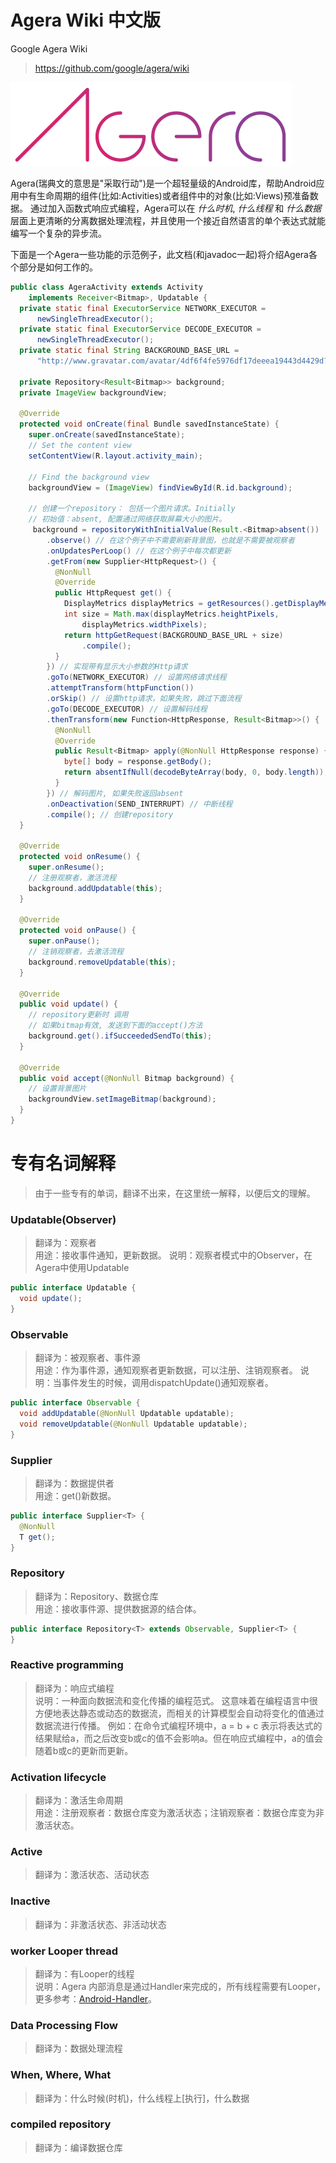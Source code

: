 # Agera Wiki 中文版  

Google Agera Wiki  
> https://github.com/google/agera/wiki

![Agera](images/agera.png)

Agera(瑞典文的意思是"采取行动")是一个超轻量级的Android库，帮助Android应用中有生命周期的组件(比如:Activities)或者组件中的对象(比如:Views)预准备数据。 
通过加入函数式响应式编程，Agera可以在 _什么时机_, _什么线程_ 和 _什么数据_ 层面上更清晰的分离数据处理流程，并且使用一个接近自然语言的单个表达式就能编写一个复杂的异步流。

下面是一个Agera一些功能的示范例子，此文档(和javadoc一起)将介绍Agera各个部分是如何工作的。

```java
public class AgeraActivity extends Activity
    implements Receiver<Bitmap>, Updatable {
  private static final ExecutorService NETWORK_EXECUTOR =
      newSingleThreadExecutor();
  private static final ExecutorService DECODE_EXECUTOR =
      newSingleThreadExecutor();
  private static final String BACKGROUND_BASE_URL =
      "http://www.gravatar.com/avatar/4df6f4fe5976df17deeea19443d4429d?s=";

  private Repository<Result<Bitmap>> background;
  private ImageView backgroundView;

  @Override
  protected void onCreate(final Bundle savedInstanceState) {
    super.onCreate(savedInstanceState);
    // Set the content view
    setContentView(R.layout.activity_main);

    // Find the background view
    backgroundView = (ImageView) findViewById(R.id.background);

    // 创建一个repository： 包括一个图片请求。Initially
    // 初始值：absent, 配置通过网络获取屏幕大小的图片。
     background = repositoryWithInitialValue(Result.<Bitmap>absent())
        .observe() // 在这个例子中不需要刷新背景图，也就是不需要被观察者
        .onUpdatesPerLoop() // 在这个例子中每次都更新
        .getFrom(new Supplier<HttpRequest>() {
          @NonNull
          @Override
          public HttpRequest get() {
            DisplayMetrics displayMetrics = getResources().getDisplayMetrics();
            int size = Math.max(displayMetrics.heightPixels,
                displayMetrics.widthPixels);
            return httpGetRequest(BACKGROUND_BASE_URL + size)
                .compile();
          }
        }) // 实现带有显示大小参数的Http请求
        .goTo(NETWORK_EXECUTOR) // 设置网络请求线程
        .attemptTransform(httpFunction())
        .orSkip() // 设置http请求，如果失败，跳过下面流程
        .goTo(DECODE_EXECUTOR) // 设置解码线程
        .thenTransform(new Function<HttpResponse, Result<Bitmap>>() {
          @NonNull
          @Override
          public Result<Bitmap> apply(@NonNull HttpResponse response) {
            byte[] body = response.getBody();
            return absentIfNull(decodeByteArray(body, 0, body.length));
          }
        }) // 解码图片, 如果失败返回absent
        .onDeactivation(SEND_INTERRUPT) // 中断线程
        .compile(); // 创建repository
  }

  @Override
  protected void onResume() {
    super.onResume();
    // 注册观察者，激活流程
    background.addUpdatable(this);
  }

  @Override
  protected void onPause() {
    super.onPause();
    // 注销观察者，去激活流程
    background.removeUpdatable(this);
  }

  @Override
  public void update() {
    // repository更新时 调用
    // 如果bitmap有效, 发送到下面的accept()方法
    background.get().ifSucceededSendTo(this);
  }

  @Override
  public void accept(@NonNull Bitmap background) {
    // 设置背景图片
    backgroundView.setImageBitmap(background);
  }
}
```

# 专有名词解释
> 由于一些专有的单词，翻译不出来，在这里统一解释，以便后文的理解。

### Updatable(Observer)
> 翻译为：观察者  
用途：接收事件通知，更新数据。
说明：观察者模式中的Observer，在Agera中使用Updatable  

```java
public interface Updatable {
  void update();
}
```

### Observable
> 翻译为：被观察者、事件源  
用途：作为事件源，通知观察者更新数据，可以注册、注销观察者。
说明：当事件发生的时候，调用dispatchUpdate()通知观察者。

```java
public interface Observable {
  void addUpdatable(@NonNull Updatable updatable);
  void removeUpdatable(@NonNull Updatable updatable);
}
```

### Supplier
> 翻译为：数据提供者  
用途：get()新数据。

```java
public interface Supplier<T> {
  @NonNull
  T get();
}
```

### Repository
> 翻译为：Repository、数据仓库  
用途：接收事件源、提供数据源的结合体。

```java
public interface Repository<T> extends Observable, Supplier<T> {
}
```

### Reactive programming
> 翻译为：响应式编程  
说明：一种面向数据流和变化传播的编程范式。
这意味着在编程语言中很方便地表达静态或动态的数据流，而相关的计算模型会自动将变化的值通过数据流进行传播。
例如：在命令式编程环境中，a = b + c 表示将表达式的结果赋给a，而之后改变b或c的值不会影响a。但在响应式编程中，a的值会随着b或c的更新而更新。

### Activation lifecycle
> 翻译为：激活生命周期  
用途：注册观察者：数据仓库变为激活状态；注销观察者：数据仓库变为非激活状态。

### Active
> 翻译为：激活状态、活动状态    

### Inactive
> 翻译为：非激活状态、非活动状态     

### worker Looper thread
> 翻译为：有Looper的线程  
说明：Agera 内部消息是通过Handler来完成的，所有线程需要有Looper，
更多参考：[Android-Handler](https://github.com/captain-miao/AndroidMultithreadingTutorial/wiki/3.-Android-Handler)。 

### Data Processing Flow
> 翻译为：数据处理流程      

### When, Where, What
> 翻译为：什么时候(时机)，什么线程上[执行]，什么数据       

### compiled repository
> 翻译为：编译数据仓库    
